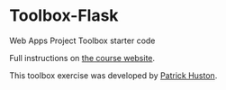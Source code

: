 # Toolbox-Flask

Web Apps Project Toolbox starter code

Full instructions on [the course website](https://sd18fall.github.io/toolboxes/web-apps).

This toolbox exercise was developed by [Patrick Huston](https://github.com/phuston).
